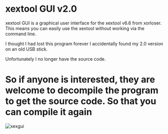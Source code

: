 # xextool GUI v2.0

xextool GUI 
is a graphical user interface for the xextool v6.6 from xorloser.
This means you can easily use the xextool without working via the command line.

I thought I had lost this program forever
I accidentally found my 2.0 version on an old USB stick.

Unfortunately I no longer have the source code.

# So if anyone is interested, they are welcome to decompile the program to get the source code. So that you can compile it again

![xexgui](https://github.com/user-attachments/assets/da98f997-2507-4727-8734-1970b18fd0e5)
